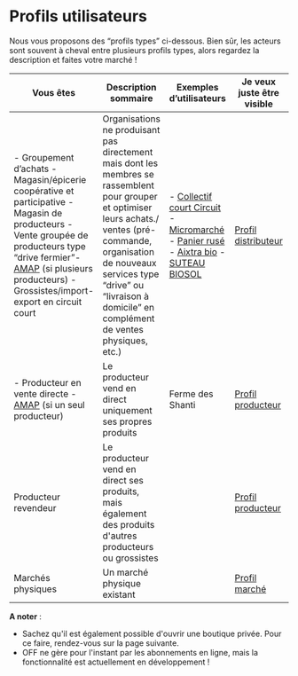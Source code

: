 # Profils utilisateurs

Nous vous proposons des “profils types” ci-dessous. Bien sûr, les acteurs sont souvent à cheval entre plusieurs profils types, alors regardez la description et faites votre marché !

| **Vous êtes** | **Description sommaire** | **Exemples d’utilisateurs** | **Je veux juste être visible** | **Je veux organiser des ventes** |
| --- | --- | --- | --- | --- |
| - Groupement d’achats - Magasin/épicerie coopérative et participative - Magasin de producteurs - Vente groupée de producteurs type “drive fermier”- [AMAP](http://www.reseau-amap.org/amap.php) \(si plusieurs producteurs\) - Grossistes/import-export en circuit court | Organisations ne produisant pas directement mais dont les membres se rassemblent pour grouper et optimiser leurs achats./ ventes \(pré-commande, organisation de nouveaux services type “drive” ou “livraison à domicile” en complément de ventes physiques, etc.\) | ​- [Collectif court Circuit](http://www.collectifcourtcircuit.org/)​ -[Micromarché](http://www.micromarche.fr/) - [Panier rusé](http://aupanierruse.initiative.place/)​ - [Aixtra bio](https://www.facebook.com/aixtrabio/?ref=page_internal)​ - ​[SUTEAU BIOSOL](https://www.infoempresa.com/fr-fr/es/entreprise/suteau-biosol-sl)​ | [Profil distributeur](le-hub-non-producteur-sans-boutique-en-ligne.md) | [Hub distributeur](le-hub-non-producteur-avec-boutique-en-ligne.md) ou [Collectif de producteurs](le-collectif-de-producteurs-avec-une-boutique.md) |
| - Producteur en vente directe - [AMAP](http://www.reseau-amap.org/amap.php) \(si un seul producteur\) | Le producteur vend en direct uniquement ses propres produits | Ferme des Shanti | [Profil producteur](le-producteur-sans-boutique.md) | [Boutique producteur](https://ofnuserguidefr.gitbook.io/guide-utilisateur-open-food-france/les-differents-profils-utilisateurs/le-producteur-en-vente-directe-avec-une-boutique)  |
| Producteur revendeur   | Le producteur vend en direct ses produits, mais également des produits d'autres producteurs ou  grossistes |   | [Profil producteur](le-producteur-sans-boutique.md) | [Hub producteur](https://ofnuserguidefr.gitbook.io/guide-utilisateur-open-food-france/les-differents-profils-utilisateurs/le-producteur-revendeur-avec-une-boutique) |
| Marchés physiques | Un marché physique existant |  | [Profil marché](le-marche-virtuel-sans-boutique.md) | [Boutique marché](le-marche-virtuel-avec-boutique.md) |

  
  
**A noter** :  
- Sachez qu'il est également possible d'ouvrir une boutique privée. Pour ce faire, rendez-vous sur la page suivante.  
- OFF ne gère pour l'instant par les abonnements en ligne, mais la fonctionnalité est actuellement en développement !

